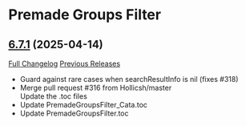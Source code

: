 # Premade Groups Filter

## [6.7.1](https://github.com/0xbs/premade-groups-filter/tree/6.7.1) (2025-04-14)
[Full Changelog](https://github.com/0xbs/premade-groups-filter/compare/6.7.0...6.7.1) [Previous Releases](https://github.com/0xbs/premade-groups-filter/releases)

- Guard against rare cases when searchResultInfo is nil (fixes #318)  
- Merge pull request #316 from Hollicsh/master  
    Update the .toc files  
- Update PremadeGroupsFilter\_Cata.toc  
- Update PremadeGroupsFilter.toc  